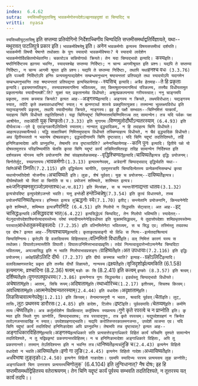 ```yaml
---
index:  6.4.62
sutra:  स्यसिच्सीयुद्तासिषु भावकर्मणोरुपदेशेऽज्झनग्रहदृशां वा चिण्वदिट् च
vritti:  nyasa
---
```


`स्यसिच्सीयुट्तासिषु` इति सप्तम्या प्रतियोगिनो निर्देशाच्चिणीव चिण्वदिति सप्तमीसमर्थाद्वतिर्विज्ञायते, यथा--मथुरावत् पाटलिपुत्रे प्रकार इति। `भावकर्मविषयेषु` इति। अनेन `भावकर्मणोः इत्यस्य विषयसप्तमीत्वं दर्शयति। भावकर्मणी विषयौ येषान्ते तथोक्ताः के पुनः स्यादयो भावकर्मविषयाः? ये स्यादयो लादेशेन भावकर्मणोर्विवक्षितयोर्भवतन्ति। चकारोऽत्र सन्नियोगार्थः क्रियते। तेन यदा चिण्वद्भावो इत्यादि। `कस्य` इति। षष्ठीनिर्दिष्टस्य ह्यागमा भवन्ति, स्यादयश्चेह सप्तम्या निर्दिष्टाः; न चान्य आगमीश्रूयत इति प्रश्नः। यद्यपि ते सप्तम्या निर्दिष्टाः, न चान्य आगमी श्रूयत इति प्रश्नः। यद्यपि ते सप्तम्या निर्दिष्टाः, तथापि यथा `हनश्च वधः` (3.3.76) इति पञ्चमी निर्दिष्टोऽपि हन्तिः प्रत्ययमुत्पाद्यदेशेन सम्बन्धमनुभवन् षष्ठ्यन्ततां प्रतिपद्यते तथा स्यादयोऽपि यदागमेन सम्बन्धमनुभवन्ति तदा षष्ठ्यन्ततां प्रतिपद्यन्त इत्यभिप्रायेणाह--`स्यसिच्` इत्यादि। अत्रैव हेतमाह--`ते हि प्रकृताः` इत्यादि। इडयमागमलिङ्गः, तस्यावश्यमागमिना भवितव्यम्, तत् किमश्रुतानामागमित्वं परिकल्प्य, तस्यैव विधीयतामुत प्रकृतानामेव स्यादीनाम#िति? युक्तं यत् प्रकृतानामेव विधीयते; अश्रुतप्रकल्पनाया गरीयस्त्वात्। ननु चाङ्गमपि प्रकृतम्, तस्य कस्मान्न क्रियते? इत्यत आह--`अङ्गस्य` इत्यादि। अङ्गस्य न क्रियते, लक्ष्यविरोधात्। यद्यङ्गस्य स्यात्, तदेटि कृते लक्ष्यावरधादनिष्टं स्यात्। न ह्यनण्टार्था शास्त्रे प्रक्लृप्तिरयुक्ता। तस्मान्मा भूल्लक्ष्यविरोध इति यद्यप्यङ्गमपि प्रकृतम्, तथापि स्यादीनामेव क्रियते, नाङ्गस्य।
इह द्वौ पक्षौ सम्भवतः--चिण्निमित्तं यत्कार्यं, यदाहत्य चिणि विधीयते तद्वातिदिश्यते। यद्वा चिणियद्दृष्टं चिण्णिमत्तमचिण्णिमित्त्ञ्च तत् सामान्येन। तत्र यदि पर्वकः पक्ष आश्रीयेत, तदा `आतो युक् चिण्कृतोः` (7.3.33) इति युगागमः। `विण्णमुलोर्दोर्घोऽन्यतरस्याम्` (6.4.93) इति दीर्घत्वञ्च--एते द्वे एवाङ्गकार्येऽतिविश्ये स्याताम्। नान्यात् वृद्ध्यादिकम्, न हि तदाहत्य चिणि विधीयते। आहत्यउउच्चार्येत्यर्थः। यद्धि साक्षाच्चिणं निमित्तमुपादाय विधीयते तच्चिण्याहत्य विधीयते, न चैवं वृद्ध्यादिकं विधीयते। अथ द्वितीयस्ततो न भवत्येष दोषप्रसङ्गः; वृद्ध्यादीनामपि चिणि दृष्टत्वात्।
यदि चिणि यद्दृष्टं तदतिदिश्यते, तर्हि हनिणिङामादेशा अपि प्राप्नुवन्ति, तेषामपि तत्र दृष्टत्वादिति? अनेनाभिप्रायेणाह--`कानि पुनः` इत्यादि।
द्वितीये पक्षे यो दोषस्तमुत्तरत्र परिहरिष्यामीति चेतसि कृत्वा चिणि यद्दृष्टं कार्यं तन्निमित्तमितरद्वा तदिह सामान्येन निर्दिश्यत इति दर्शयन्नस्य योगस्य यानि प्रयोजनानि तेषां संग्रहश्लोकसमाह--`वृद्धिश्चिण्वत्` इत्यादि।
`चायिष्यते` इत्यत्र वृद्धिः प्रयोजनम्। चिनोतेर्लुट्, स्यप्रगतययः। `भावकर्मणोः` (1.3.13) इत्यात्मनेपदम्, अत्रेदानीं चिण्वद्भावाद् वृद्धिर्भवति यथा--चिणि `अचो ञ्णिति` (7.2.115) इति वृद्धिर्भवत्य चायीति, एवमुत्तरत्रापि चिण्वदित्येतस्य प्रत्येकमभिसम्बन्धं कृत्वा यथायोगमतिदेशो योजनीयः। `अचायिष्यते` इति। लुङः, शेषं पूर्ववत्। युक् च प्रयोजनम्--`दायिष्यते` इत्यत्र। दीर्घश्चोक्तो यो मितां वा चिणोति स च। प्रयोजनं शमिष्यते, शामिष्यत इत्यत्र। शमेः `जनिजृष्क्नसुरञ्जोऽमन्ताश्च` (धा.पा.817) इति मित्संज्ञा, स च ण्यन्तः `सनाद्यन्ता धातवः` (3.1.32) इत्यत्रोपदिष्ट इत्युपदेशेऽजन्तो भवति। यत्तु हन्तेः `हो हन्तेञ्चिन्नेषु` (7.3.54) इति कुत्वं विधास्यते, तच्च प्रयोजनं `घानिष्यते` इत्यत्र। हनिष्यत इत्यत्र तु `ऋद्धनोः स्ये` (7.1.70) इतीट्।
सन्त्येतानि प्रयोजनानि, किन्त्वनेनेटि कृते शमिष्यते, शमिष्यत इत्यत्र `णेरनिटि` (6.4.51) इति णिलोपो न सिद्ध्यतिः सेट्त्वात्। अत आह--`इट् चासिद्धः` इत्यादि। `असिद्धवदत्रा भात्` (6.4.22) इत्यसिद्धेऽयं चिण्वदिट्, तेन णिलोपो भविष्यति। स्यादेतत्--येऽनुदात्तोपदेशाश्चिनोत्यादयस्तेभ्यः परेषां स्यादीनामनेनेङ्विधीयत इति युक्तमसिद्धत्वम्, ये तूदात्तोपदेशाः शमिप्रभृतयस्तेम्यः परत्वात् `आर्धधातुकस्येङ्वलादेः` (7.2.35) इति वल्निमित्तेनेटा भवितव्यम्, स च सिद्ध एव; तस्मिंस्तु तदवस्थ एव दोषः? इत्यत आह--`नित्यश्चायम्` इत्यादि। कृताकृतप्रसङ्गी यो विधिः स नित्यः--इत्येतदाश्रित्यायं चिण्वदिण्नित्यः। कृतेऽपि हि वलादित्वस्य विहितत्वात्। `वल्निमित्तो विधाती` इति। वल् निमित्तं कारणं यस्य स तथोक्तः। विघातोऽस्यास्तीति विघाती। विघातःउनिमित्ताभावादप्रवृत्तिः। तदेवं नित्यत्वादुदात्तेभ्योऽप्यनेनैव चिण्वदिटा भवितव्यम्, अयञ्चासिद्ध इति न भवति णिलोपाभावप्रसङ्गः।
`ग्राहिष्यते` इति। `अत उपधायाः` (7.2.116) इति वृद्धिः प्रयोजनम्। अथेह `ग्रहोऽलिटि दीर्घः` (7.2.37) इति दीर्घः कस्मान्न भवति? इत्याह--`ग्रहोऽलिटि` इत्यादि। वलादिलक्षणस्तत्रेट् प्रकृत इति तस्यैव दीर्घो विज्ञायते, नान्यस्य। `द्रक्ष्यते` इति। `सृजिदृशोर्झल्यमकिति (6.1.58) इत्यमागमः, व्रश्चादिना (8.2.36) षत्वम् `षङोः कः सि` (8.2.41) इति कत्वम् `इण्कोः (8.3.57) इति षत्वम्। `दर्शिष्यते` इति। `पुगन्तलघूपधस्य` (7.3.86) इत्यनेनात्र गुणः सिद्ध्यत्येव। इडर्थस्तु चिण्वद्भावो विधीयते।
`अचेषाताम्` इति। आताम्, सिचि रूपम्। `अदिषाताम्` इति। `स्थाध्वोरिच्च` (1.2.17) इतीत्त्वम्, सिचश्च कित्वम्। `अवधिषाताम्` इति। `आत्मनेपदेष्वन्यतरस्याम्` (2.4.44) इति वधादेशः। `अदृक्षाताम्` इति। `लिङसिचावात्मनेपदेषु` (1.2.11) इति कित्त्वम्। तेनामागमगुणौ न भवतः, षत्वादि पूर्ववत्।
`चेता` इति। लुट्, तासिः, `लुटः प्रथमस्य डारौरसः` (2.4.85) इति डादेशः, टिलोपः। `द्रष्टा` इति। पूर्ववदमादिः। `चेतव्यम्` इति। कर्मणि तव्यः। `चेष्यति` इति। अत्र कर्तुर्लादेशेन विवक्षित्वात् कर्तृविषयः स्यप्रत्ययः।
`गुणे कृते रपरत्वे च न प्राप्नोति` इति। कृ ष्यत इति स्थिते गुणः प्राप्नोति, चिण्वद्भावश्च; तत्र परत्वाद्गुणः, तत्र कृते रपरत्वम्। यद्युपदेशग्रहणं न क्रियेत ततोऽनजन्तत्वादिह न स्यात्। उपदेशग्रहणाद्भवति। यद्यपि करोतिरुत्तरकालमनजन्तः, उपदेशे त्वजन्त एव।
यदि चिणि यद्दृष्टं कार्यं तदतिदिष्टं हनिणिङादेशा अपि प्राप्नुवन्ति। तेषामपि तन्न दृष्टत्वात्? इत्यत आह--`अङ्गाधिकारविहितम्` इत्यादि। `अङ्गस्य` इत्यधिकारे सति प्रत्यसत्तेरङ्गाधिकारे विहितं कार्यं यच्चिणि दृश्यते सामान्येन तदतिदिश्यते, न तु यद्विप्रकृष्टं प्रकरणान्तरविहितम्। न च हनिणिङामादेशा अङ्गाधिकारे विहिताः, अपि तु प्रकरणान्तरे। तस्मान् तेऽतिदिश्यन्त इति न भवन्ति तत्र। `धानिष्यते` इत्यत्र `लुङि च` (2.4.43) इत्यनेन विहितो वधादेशो न भवति। `आयिष्यते` इति। `इणो गा लुङि` (2.4.45) इत्यनेन विहितो गादेशः। `अध्यायिष्यते` इति। अत्र `विभाषा लुङ्लृङोः` (2.4.50) इत्यनेन विहितौ गाङादेशः। एवमपि स्यादिभ्यः परस्य प्रत्ययसय लुक् प्राप्नोति; अङ्गाधिकारे चिण उत्तरसय प्रत्ययस्य `चिणोलुक्` (6.4.104) इति लुग्विधानात्? नैष दोषः; इह हि सप्तमीसमर्थाद्विहितस्य वतेराश्रयणम्। तेन चिणि यद्दृष्टं कार्यं पूर्वस्य सम्भवति तदतिदिश्यते, न तूत्तरस्य यत् कार्यं तदपि।।

